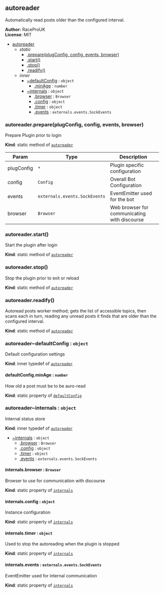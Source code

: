 <a name="module_autoreader"></a>
## autoreader
Automatically read posts older than the configured interval.

**Author:** RaceProUK  
**License**: MIT  

* [autoreader](#module_autoreader)
  * _static_
    * [.prepare(plugConfig, config, events, browser)](#module_autoreader.prepare)
    * [.start()](#module_autoreader.start)
    * [.stop()](#module_autoreader.stop)
    * [.readify()](#module_autoreader.readify)
  * _inner_
    * [~defaultConfig](#module_autoreader..defaultConfig) : <code>object</code>
      * [.minAge](#module_autoreader..defaultConfig.minAge) : <code>number</code>
    * [~internals](#module_autoreader..internals) : <code>object</code>
      * [.browser](#module_autoreader..internals.browser) : <code>Browser</code>
      * [.config](#module_autoreader..internals.config) : <code>object</code>
      * [.timer](#module_autoreader..internals.timer) : <code>object</code>
      * [.events](#module_autoreader..internals.events) : <code>externals.events.SockEvents</code>

<a name="module_autoreader.prepare"></a>
### autoreader.prepare(plugConfig, config, events, browser)
Prepare Plugin prior to login

**Kind**: static method of <code>[autoreader](#module_autoreader)</code>  

| Param | Type | Description |
| --- | --- | --- |
| plugConfig | <code>\*</code> | Plugin specific configuration |
| config | <code>Config</code> | Overall Bot Configuration |
| events | <code>externals.events.SockEvents</code> | EventEmitter used for the bot |
| browser | <code>Browser</code> | Web browser for communicating with discourse |

<a name="module_autoreader.start"></a>
### autoreader.start()
Start the plugin after login

**Kind**: static method of <code>[autoreader](#module_autoreader)</code>  
<a name="module_autoreader.stop"></a>
### autoreader.stop()
Stop the plugin prior to exit or reload

**Kind**: static method of <code>[autoreader](#module_autoreader)</code>  
<a name="module_autoreader.readify"></a>
### autoreader.readify()
Autoread posts worker method; gets the list of accessible topics, then scans each in turn,
reading any unread posts it finds that are older than the configured interval.

**Kind**: static method of <code>[autoreader](#module_autoreader)</code>  
<a name="module_autoreader..defaultConfig"></a>
### autoreader~defaultConfig : <code>object</code>
Default configuration settings

**Kind**: inner typedef of <code>[autoreader](#module_autoreader)</code>  
<a name="module_autoreader..defaultConfig.minAge"></a>
#### defaultConfig.minAge : <code>number</code>
How old a post must be to be auro-read

**Kind**: static property of <code>[defaultConfig](#module_autoreader..defaultConfig)</code>  
<a name="module_autoreader..internals"></a>
### autoreader~internals : <code>object</code>
Internal status store

**Kind**: inner typedef of <code>[autoreader](#module_autoreader)</code>  

  * [~internals](#module_autoreader..internals) : <code>object</code>
    * [.browser](#module_autoreader..internals.browser) : <code>Browser</code>
    * [.config](#module_autoreader..internals.config) : <code>object</code>
    * [.timer](#module_autoreader..internals.timer) : <code>object</code>
    * [.events](#module_autoreader..internals.events) : <code>externals.events.SockEvents</code>

<a name="module_autoreader..internals.browser"></a>
#### internals.browser : <code>Browser</code>
Browser to use for communication with discourse

**Kind**: static property of <code>[internals](#module_autoreader..internals)</code>  
<a name="module_autoreader..internals.config"></a>
#### internals.config : <code>object</code>
Instance configuration

**Kind**: static property of <code>[internals](#module_autoreader..internals)</code>  
<a name="module_autoreader..internals.timer"></a>
#### internals.timer : <code>object</code>
Used to stop the autoreading when the plugin is stopped

**Kind**: static property of <code>[internals](#module_autoreader..internals)</code>  
<a name="module_autoreader..internals.events"></a>
#### internals.events : <code>externals.events.SockEvents</code>
EventEmitter used for internal communication

**Kind**: static property of <code>[internals](#module_autoreader..internals)</code>  
